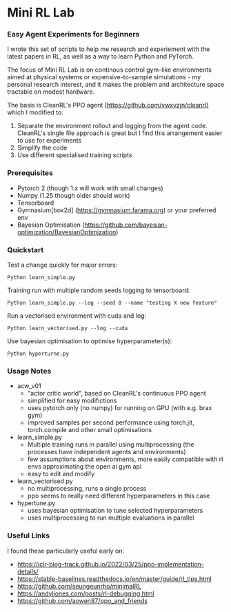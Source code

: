 # Mini RL Lab

### Easy Agent Experiments for Beginners

I wrote this set of scripts to help me research and experiement with the latest papers in RL, as well as a way to learn Python and PyTorch.

The focus of Mini RL Lab is on continous control gym-like environments aimed at physical systems or expensive-to-sample simulations - my personal research interest, and it makes the problem and architecture space tractable on modest hardware.

The basis is CleanRL's PPO agent [https://github.com/vwxyzjn/cleanrl] which I modified to:

1. Separate the environment rollout and logging from the agent code. CleanRL's single file approach is great but I find this arrangement easier to use for experiments
2. Simplify the code
3. Use different specialised training scripts

### Prerequisites

* Pytorch 2 (though 1.x will work with small changes)
* Numpy (1.25 though older should work)
* Tensorboard
* Gymnasium[box2d] (https://gymnasium.farama.org) or your preferred env
* Bayesian Optimisation (https://github.com/bayesian-optimization/BayesianOptimization)


### Quickstart

Test a change quickly for major errors:

`Python learn_simple.py`

Training run with multiple random seeds logging to tensorboard:

`Python learn_simple.py --log --seed 8 --name "testing X new feature"`

Run a vectorised environment with cuda and log:

`Python learn_vectorised.py --log --cuda`

Use bayesian optimisation to optimise hyperparameter(s):

`Python hyperturne.py`

### Usage Notes

* acw_v01
  * "actor critic world", based on CleanRL's continuous PPO agent 
  * simplified for easy modifictions
  * uses pytorch only (no numpy) for running on GPU (with e.g. brax gym)
  * improved samples per second performance using torch.jit, torch.compile and other small optimisations
* learn_simple.py
  * Multiple training runs in parallel using multiprocessing (the processes have independent agents and environments)
  * few assumptions about environments, more easily compatible with rl envs approximating the open ai gym api
  * easy to edit and modify
* learn_vectorised.py
  * no multiprocessing, runs a single process
  * ppo seems to really need different hyperparameters in this case
* hypertune.py
  * uses bayesian optimisation to tune selected hyperparameters
  * uses multiprocessing to run multiple evaluations in parallel


### Useful Links

I found these particularly useful early on:

* https://iclr-blog-track.github.io/2022/03/25/ppo-implementation-details/
* https://stable-baselines.readthedocs.io/en/master/guide/rl_tips.html
* https://github.com/seungeunrho/minimalRL
* https://andyljones.com/posts/rl-debugging.html
* https://github.com/aowen87/ppo_and_friends
  
